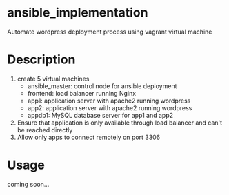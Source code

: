 # ansible_implementation
Automate wordpress deployment process using vagrant virtual machine

# Description
1. create 5 virtual machines
   - ansible_master: control node for ansible deployment
   - frontend: load balancer running Nginx
   - app1: application server with apache2 running wordpress
   - app2: application server with apache2 running wordpress
   - appdb1: MySQL database server for app1 and app2
2. Ensure that application is only available through load balancer and can't be reached directly
3. Allow only apps to connect remotely on port 3306

# Usage
coming soon...
